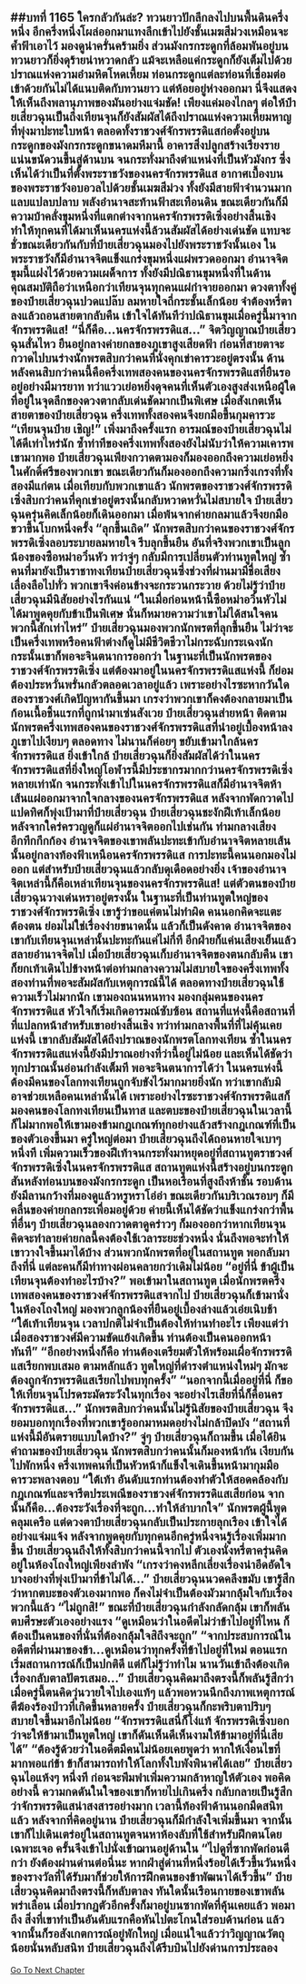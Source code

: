 ##บทที่ 1165 ใครกลัวกันล่ะ?
ทวนยาวปักลึกลงไปบนพื้นดินครึ่งหนึ่ง อีกครึ่งหนึ่งโผล่ออกมาแทงลึกเข้าไปยังชั้นเมฆสีม่วงเหมือนจะค้ำฟ้าเอาไว้ มองดูน่าครั่นคร้ามยิ่ง
ส่วนมังกรกระดูกที่ล้อมพันอยู่บนทวนยาวก็ยิ่งดุร้ายน่าหวาดกลัว แม้จะเหลือแค่กระดูกก็ยังเต็มไปด้วยปราณแห่งความอำมหิตโหดเหี้ยม ท่อนกระดูกแต่ละท่อนที่เชื่อมต่อเข้าด้วยกันไม่ได้แนบติดกับทวนยาว แต่ห้อยอยู่ห่างออกมา นี่จึงแสดงให้เห็นถึงพลานุภาพของมันอย่างแจ่มชัด!
เพียงแค่มองไกลๆ ต่อให้ป๋ายเสี่ยวฉุนเป็นถึงเทียนจุนก็ยังสัมผัสได้ถึงปราณแห่งความเหี้ยมหาญที่พุ่งมาปะทะใบหน้า
ตลอดทั้งราชวงศ์จักรพรรดิแสก่อตั้งอยู่บนกระดูกของมังกรกระดูกขนาดมหึมานี้ อาคารสิ่งปลูกสร้างเรียงรายแน่นขนัดวนขึ้นสู่ด้านบน จนกระทั่งมาถึงตำแหน่งที่เป็นหัวมังกร ซึ่งเห็นได้ว่าเป็นที่ตั้งพระราชวังของนครจักรพรรดิแส
อากาศเบื้องบนของพระราชวังอบอวลไปด้วยชั้นเมฆสีม่วง ทั้งยังมีสายฟ้าจำนวนมากแลบแปลบปลาบ พลังอำนาจสะท้านฟ้าสะเทือนดิน ขณะเดียวกันก็มีความบ้าคลั่งขุมหนึ่งที่แตกต่างจากนครจักรพรรดิเซิ่งอย่างสิ้นเชิง ทำให้ทุกคนที่ได้มาเห็นนครแห่งนี้ล้วนสัมผัสได้อย่างเด่นชัด
แทบจะชั่วขณะเดียวกันกับที่ป๋ายเสี่ยวฉุนมองไปยังพระราชวังนั้นเอง ในพระราชวังก็มีอำนาจจิตแข็งแกร่งขุมหนึ่งแผ่พรวดออกมา อำนาจจิตขุมนี้แฝงไว้ด้วยความเผด็จการ ทั้งยังมีปณิธานขุมหนึ่งที่ในด้านคุณสมบัติถือว่าเหนือกว่าเทียนจุนทุกคนแผ่กำจายออกมา
ดวงตาทั้งคู่ของป๋ายเสี่ยวฉุนปวดแปล๊บ ลมหายใจถี่กระชั้นเล็กน้อย จำต้องหรี่ตาลงแล้วถอนสายตากลับคืน เข้าใจได้ทันทีว่าปณิธานขุมเมื่อครู่นี้มาจากจักรพรรดิแส!
“นี่ก็คือ...นครจักรพรรดิแส...” จิตวิญญาณป๋ายเสี่ยวฉุนสั่นไหว ยืนอยู่กลางค่ายกลของภูเขาสูงเสียดฟ้า ก่อนที่สายตาจะกวาดไปบนร่างนักพรตสิบกว่าคนที่นั่งคุกเข่าคารวะอยู่ตรงนั้น
ด้านหลังคนสิบกว่าคนนี้คือครึ่งเทพสองคนของนครจักรพรรดิแสที่ยืนรออยู่อย่างมีมารยาท ทว่าแววเย่อหยิ่งดุจคนที่เห็นตัวเองสูงส่งเหนือผู้ใดที่อยู่ในจุดลึกของดวงตากลับเด่นชัดมากเป็นพิเศษ
เมื่อสังเกตเห็นสายตาของป๋ายเสี่ยวฉุน ครึ่งเทพทั้งสองคนจึงยกมือขึ้นกุมคารวะ
“เทียนจุนป๋าย เชิญ!”
เพิ่งมาถึงครั้งแรก อารมณ์ของป๋ายเสี่ยวฉุนไม่ได้ดีเท่าไหร่นัก ซ้ำท่าทีของครึ่งเทพทั้งสองยังไม่นับว่าให้ความเคารพเขามากพอ ป๋ายเสี่ยวฉุนเพียงกวาดตามองก็มองออกถึงความเย่อหยิ่งในศักดิ์ศรีของพวกเขา ขณะเดียวกันก็มองออกถึงความกริ่งเกรงที่ทั้งสองมีแก่ตน
เมื่อเทียบกับพวกเขาแล้ว นักพรตของราชวงศ์จักรพรรดิเซิ่งสิบกว่าคนที่คุกเข่าอยู่ตรงนั้นกลับหวาดหวั่นไม่สบายใจ ป๋ายเสี่ยวฉุนครุ่นคิดเล็กน้อยก็เดินออกมา เมื่อพ้นจากค่ายกลมาแล้วจึงยกมือขวาขึ้นโบกหนึ่งครั้ง
“ลุกขึ้นเถิด”
นักพรตสิบกว่าคนของราชวงศ์จักรพรรดิเซิ่งลอบระบายลมหายใจ รีบลุกขึ้นยืน อันที่จริงพวกเขาเป็นลูกน้องของซือหม่าอวิ๋นหัว ทว่าจู่ๆ กลับมีการเปลี่ยนตัวท่านทูตใหญ่ ซ้ำคนที่มายังเป็นราชาทงเทียนป๋ายเสี่ยวฉุนซึ่งช่วงที่ผ่านมามีชื่อเสียงเลื่องลือไปทั่ว พวกเขาจึงค่อนข้างจะกระวนกระวาย ด้วยไม่รู้ว่าป๋ายเสี่ยวฉุนมีนิสัยอย่างไรกันแน่
“ในเมื่อก่อนหน้านี้ซือหม่าอวิ๋นหัวไม่ได้มาพูดคุยกับข้าเป็นพิเศษ นั่นก็หมายความว่าเขาไม่ได้สนใจคนพวกนี้สักเท่าไหร่” ป๋ายเสี่ยวฉุนมองพวกนักพรตที่ลุกขึ้นยืน ไม่ว่าจะเป็นครึ่งเทพหรือคนฟ้าต่างก็ดูไม่มีชีวิตชีวาไม่กระฉับกระเฉงนัก กระนั้นเขาก็พอจะจินตนาการออกว่า ในฐานะที่เป็นนักพรตของราชวงศ์จักรพรรดิเซิ่ง แต่ต้องมาอยู่ในนครจักรพรรดิแสแห่งนี้ ก็ย่อมต้องประหวั่นพรั่นกลัวตลอดเวลาอยู่แล้ว
เพราะอย่างไรซะหากวันใดสองราชวงศ์เกิดปัญหากันขึ้นมา เกรงว่าพวกเขาก็คงต้องกลายมาเป็นก้อนเนื้อชิ้นแรกที่ถูกนำมาเซ่นสังเวย
ป๋ายเสี่ยวฉุนส่ายหน้า ติดตามนักพรตครึ่งเทพสองคนของราชวงศ์จักรพรรดิแสที่นำอยู่เบื้องหน้าลงภูเขาไปเงียบๆ ตลอดทาง ไม่นานก็ค่อยๆ ขยับเข้ามาใกล้นครจักรพรรดิแส ยิ่งเข้าใกล้ ป๋ายเสี่ยวฉุนก็ยิ่งสัมผัสได้ว่าในนครจักรพรรดิแสที่ยิ่งใหญ่โอฬารนี้มีประชากรมากกว่านครจักรพรรดิเซิ่งหลายเท่านัก
จนกระทั่งเข้าไปในนครจักรพรรดิแสก็มีอำนาจจิตห้าเส้นแผ่ออกมาจากใจกลางของนครจักรพรรดิแส หลังจากพัดกวาดไปแปดทิศก็พุ่งเป้ามาที่ป๋ายเสี่ยวฉุน
ป๋ายเสี่ยวฉุนชะงักฝีเท้าเล็กน้อย หลังจากใคร่ครวญดูก็แผ่อำนาจจิตออกไปเช่นกัน ท่ามกลางเสียงอึกทึกกึกก้อง อำนาจจิตของเขาพลันปะทะเข้ากับอำนาจจิตหลายเส้นนั้นอยู่กลางท้องฟ้าเหนือนครจักรพรรดิแส
การปะทะนี้คนนอกมองไม่ออก แต่สำหรับป๋ายเสี่ยวฉุนแล้วกลับดุเดือดอย่างยิ่ง เจ้าของอำนาจจิตเหล่านี้ก็คือเหล่าเทียนจุนของนครจักรพรรดิแส!
แต่ตัวตนของป๋ายเสี่ยวฉุนวางเด่นหราอยู่ตรงนั้น ในฐานะที่เป็นท่านทูตใหญ่ของราชวงศ์จักรพรรดิเซิ่ง เขารู้ว่าขอแค่ตนไม่ทำผิด คนนอกคิดจะแตะต้องตน ย่อมไม่ใช่เรื่องง่ายขนาดนั้น
แล้วก็เป็นดังคาด อำนาจจิตของเขากับเทียนจุนเหล่านั้นปะทะกันแค่ไม่กี่ที อีกฝ่ายก็แค่นเสียงเย็นแล้วสลายอำนาจจิตไป เมื่อป๋ายเสี่ยวฉุนเก็บอำนาจจิตของตนกลับคืน เขาก็ยกเท้าเดินไปข้างหน้าต่อท่ามกลางความไม่สบายใจของครึ่งเทพทั้งสองท่านที่พอจะสัมผัสกับเหตุการณ์นี้ได้
ตลอดทางป๋ายเสี่ยวฉุนใช้ความเร็วไม่มากนัก เขามองถนนหนทาง มองกลุ่มคนของนครจักรพรรดิแส หัวใจก็เริ่มเกิดอารมณ์ซับซ้อน สถานที่แห่งนี้คือสถานที่ที่แปลกหน้าสำหรับเขาอย่างสิ้นเชิง
ทว่าท่ามกลางพื้นที่ที่ไม่คุ้นเคยแห่งนี้ เขากลับสัมผัสได้ถึงปราณของนักพรตโลกทงเทียน ซ้ำในนครจักรพรรดิแสแห่งนี้ยังมีปราณอย่างที่ว่านี้อยู่ไม่น้อย และเห็นได้ชัดว่าทุกปราณนั้นอ่อนกำลังเต็มที พอจะจินตนาการได้ว่า ในนครแห่งนี้ต้องมีคนของโลกทงเทียนถูกจับขังไว้มากมายยิ่งนัก ทว่าเขากลับมิอาจช่วยเหลือคนเหล่านั้นได้
เพราะอย่างไรซะราชวงศ์จักรพรรดิแสก็มองคนของโลกทงเทียนเป็นทาส และตบะของป๋ายเสี่ยวฉุนในเวลานี้ก็ไม่มากพอให้เขามองข้ามกฎเกณฑ์ทุกอย่างแล้วสร้างกฎเกณฑ์ที่เป็นของตัวเองขึ้นมา
ครู่ใหญ่ต่อมา ป๋ายเสี่ยวฉุนถึงได้ถอนหายใจเบาๆ หนึ่งที เพิ่มความเร็วของฝีเท้าจนกระทั่งมาหยุดอยู่ที่สถานทูตราชวงศ์จักรพรรดิเซิ่งในนครจักรพรรดิแส สถานทูตแห่งนี้สร้างอยู่บนกระดูกสันหลังท่อนบนของมังกรกระดูก เป็นหอเรือนที่สูงถึงห้าชั้น รอบด้านยังมีลานกว้างที่มองดูแล้วหรูหราโอ่อ่า ขณะเดียวกันบริเวณรอบๆ ก็มีคลื่นของค่ายกลกระเพื่อมอยู่ด้วย
ค่ายนี้เห็นได้ชัดว่าแข็งแกร่งกว่าพื้นที่อื่นๆ ป๋ายเสี่ยวฉุนลองกวาดตาดูคร่าวๆ ก็มองออกว่าหากเทียนจุนคิดจะทำลายค่ายกลนี้คงต้องใช้เวลาระยะช่วงหนึ่ง นั่นถึงพอจะทำให้เขาวางใจขึ้นมาได้บ้าง
ส่วนพวกนักพรตที่อยู่ในสถานทูต พอกลับมาถึงที่นี่ แต่ละคนก็มีท่าทางผ่อนคลายกว่าเดิมไม่น้อย
“อยู่ที่นี่ ข้าผู้เป็นเทียนจุนต้องทำอะไรบ้าง?” พอเข้ามาในสถานทูต เมื่อนักพรตครึ่งเทพสองคนของราชวงศ์จักรพรรดิแสจากไป ป๋ายเสี่ยวฉุนก็เข้ามานั่งในห้องโถงใหญ่ มองพวกลูกน้องที่ยืนอยู่เบื้องล่างแล้วเอ่ยเนิบช้า
“ใต้เท้าเทียนจุน เวลาปกติไม่จำเป็นต้องให้ท่านทำอะไร เพียงแต่ว่าเมื่อสองราชวงศ์มีความขัดแย้งเกิดขึ้น ท่านต้องเป็นคนออกหน้าทันที”
“อีกอย่างหนึ่งก็คือ ท่านต้องเตรียมตัวให้พร้อมเผื่อจักรพรรดิแสเรียกพบเสมอ ตามหลักแล้ว ทูตใหญ่ที่ดำรงตำแหน่งใหม่ๆ มักจะต้องถูกจักรพรรดิแสเรียกไปพบทุกครั้ง”
“นอกจากนี้เมื่ออยู่ที่นี่ ก็ขอให้เทียนจุนโปรดระมัดระวังในทุกเรื่อง จะอย่างไรเสียที่นี่ก็คือนครจักรพรรดิแส...” นักพรตสิบกว่าคนนั้นไม่รู้นิสัยของป๋ายเสี่ยวฉุน จึงยอมบอกทุกเรื่องที่พวกเขารู้ออกมาหมดอย่างไม่กล้าปิดบัง
“สถานที่แห่งนี้มีอันตรายแบบใดบ้าง?” จู่ๆ ป๋ายเสี่ยวฉุนก็ถามขึ้น
เมื่อได้ยินคำถามของป๋ายเสี่ยวฉุน นักพรตสิบกว่าคนนั้นก็มองหน้ากัน เงียบกันไปพักหนึ่ง ครึ่งเทพคนที่เป็นหัวหน้าก็แข็งใจเดินขึ้นหน้ามากุมมือคารวะพลางตอบ
“ใต้เท้า อันดับแรกท่านต้องทำตัวให้สอดคล้องกับกฎเกณฑ์และจารีตประเพณีของราชวงศ์จักรพรรดิแสเสียก่อน จากนั้นก็คือ...ต้องระวังเรื่องที่จะถูก...ทำให้ลำบากใจ” นักพรตผู้นี้พูดคลุมเครือ แต่ดวงตาป๋ายเสี่ยวฉุนกลับเป็นประกายลุกเรือง เข้าใจได้อย่างแจ่มแจ้ง หลังจากพูดคุยกับทุกคนอีกครู่หนึ่งจนรู้เรื่องเพิ่มมากขึ้น ป๋ายเสี่ยวฉุนถึงให้ทั้งสิบกว่าคนนี้จากไป ตัวเองนั่งหรี่ตาครุ่นคิดอยู่ในห้องโถงใหญ่เพียงลำพัง
“เกรงว่าคงหลีกเลี่ยงเรื่องน่าอึดอัดใจบางอย่างที่พุ่งเป้ามาที่ข้าไม่ได้...” ป๋ายเสี่ยวฉุนนวดคลึงขมับ เขารู้สึกว่าหากตบะของตัวเองมากพอ ก็คงไม่จำเป็นต้องมัวมากลุ้มใจกับเรื่องพวกนี้แล้ว
“ไม่ถูกสิ!” ขณะที่ป๋ายเสี่ยวฉุนกำลังกลัดกลุ้ม เขาก็พลันตบศีรษะตัวเองอย่างแรง
“ดูเหมือนว่าในอดีตไม่ว่าข้าไปอยู่ที่ไหน ก็ต้องเป็นคนของที่นั่นที่ต้องกลุ้มใจสิถึงจะถูก”
“จากประสบการณ์ในอดีตที่ผ่านมาของข้า...ดูเหมือนว่าทุกครั้งที่ข้าไปอยู่ที่ใหม่ ตอนแรกเริ่มสถานการณ์ก็เป็นปกติดี แต่ก็ไม่รู้ว่าทำไม นานวันเข้าถึงต้องเกิดเรื่องกลับตาลปัตรเสมอ...” ป๋ายเสี่ยวฉุนคิดมาถึงตรงนี้ก็พลันรู้สึกว่าเมื่อครู่นี้ตนคิดวุ่นวายใจไปเองแท้ๆ แล้วพอหวนนึกถึงภาพเหตุการณ์ตีฆ้องร้องป่าวที่เกิดขึ้นหลายครั้ง ป๋ายเสี่ยวฉุนก็กะพริบตาปริบๆ สบายใจขึ้นมาอีกไม่น้อย
“จักรพรรดิแสนี่ก็โง่แท้ จักรพรรดิเซิ่งบอกว่าจะให้ข้ามาเป็นทูตใหญ่ เขาก็ดันเห็นดีเห็นงามให้ข้ามาอยู่ที่นี่เสียได้”
“ต้องรู้ด้วยว่าในอดีตมีคนไม่น้อยเคยพูดว่า หากให้เงื่อนไขที่มากพอแก่ข้า ข้าก็สามารถทำให้โลกทั้งใบพังพินาศได้เลย” ป๋ายเสี่ยวฉุนไอแห้งๆ หนึ่งที ก่อนจะพึมพำเพิ่มความกล้าหาญให้ตัวเอง
พอคิดอย่างนี้ ความกดดันในใจของเขาก็หายไปเกินครึ่ง กลับกลายเป็นรู้สึกว่าจักรพรรดิแสน่าสงสารอย่างมาก
เวลานี้ท้องฟ้าด้านนอกมืดสนิทแล้ว หลังจากที่คิดอยู่นาน ป๋ายเสี่ยวฉุนก็มีกำลังใจเพิ่มขึ้นมา จากนั้นเขาก็ไปเดินเตร่อยู่ในสถานทูตจนหาห้องลับที่ใช้สำหรับฝึกตนโดยเฉพาะเจอ ครั้นจึงเข้าไปนั่งเข้าฌานอยู่ด้านใน
“ไปดูที่ซากพัดก่อนดีกว่า ยังต้องผ่านด่านต่อนี่นะ หากฝ่าสู่ด่านที่หนึ่งร้อยได้เร็วขึ้นวันหนึ่ง ของรางวัลที่ได้รับมาก็ช่วยให้การฝึกตนของข้าพัฒนาได้เร็วขึ้น” ป๋ายเสี่ยวฉุนคิดมาถึงตรงนี้ก็หลับตาลง ทันใดนั้นเรือนกายของเขาพลันพร่าเลือน เมื่อปรากฎตัวอีกครั้งก็มาอยู่บนซากพัดที่คุ้นเคยแล้ว พอมาถึง สิ่งที่เขาทำเป็นอันดับแรกคือหันไปตะโกนใส่รอบด้านก่อน แล้วจากนั้นก็รอสังเกตการณ์อยู่พักใหญ่ เมื่อแน่ใจแล้วว่าวิญญาณวัตถุน้อยนั่นหลับสนิท ป๋ายเสี่ยวฉุนถึงได้รีบบินไปยังด่านการประลอง
------


[Go To Next Chapter]( ./139.md)